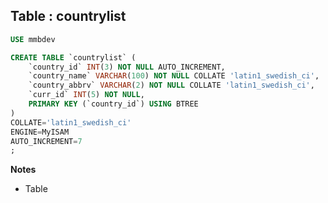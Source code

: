 Table : countrylist
-------------------

```SQL
USE mmbdev

CREATE TABLE `countrylist` (
	`country_id` INT(3) NOT NULL AUTO_INCREMENT,
	`country_name` VARCHAR(100) NOT NULL COLLATE 'latin1_swedish_ci',
	`country_abbrv` VARCHAR(2) NOT NULL COLLATE 'latin1_swedish_ci',
	`curr_id` INT(5) NOT NULL,
	PRIMARY KEY (`country_id`) USING BTREE
)
COLLATE='latin1_swedish_ci'
ENGINE=MyISAM
AUTO_INCREMENT=7
;
```
__Notes__

+ Table